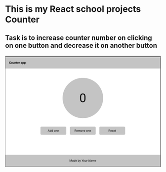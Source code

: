 # This is my React school projects Counter

## Task is to increase counter number on clicking on one button and decrease it on another button

###

![Markdown Logo](/counter/Screenshot_2.jpg)
